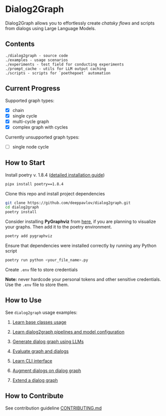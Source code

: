 # Dialog2Graph

Dialog2Graph allows you to effortlessly create *chatsky flows* and scripts from dialogs using Large Language Models.

## Contents

```
./dialog2graph - source code
./examples - usage scenarios
./experiments - test field for conducting experiments
./prompt_cache - utils for LLM output caching
./scripts - scripts for `poethepoet` automation 
```

## Current Progress

Supported graph types:

- [x]  chain
- [x]  single cycle
- [x]  multi-cycle graph
- [x]  complex graph with cycles

Currently unsupported graph types:

- [ ]  single node cycle

## How to Start

Install poetry v. 1.8.4 ([detailed installation guide](https://python-poetry.org/docs/))

```bash
pipx install poetry==1.8.4
```

Clone this repo and install project dependencies

```bash
git clone https://github.com/deeppavlov/dialog2graph.git
cd dialog2graph
poetry install
```

Consider installing **PyGraphviz** from [here](https://pygraphviz.github.io/), if you are planning to visualize your graphs. Then add it to the poetry environment.

```bash
poetry add pygraphviz
```

Ensure that dependencies were installed correctly by running any Python script

```bash
poetry run python <your_file_name>.py
```

Create `.env` file to store credentials

**Note:** never hardcode your personal tokens and other sensitive credentials. Use the `.env` file to store them.

## How to Use

See `dialog2graph` usage examples:

1. [Learn base classes usage](https://github.com/deeppavlov/dialog2graph/blob/dev/examples/basics/base_classes_usage.ipynb)

2. [Learn dialog2graph pipelines and model configuration](https://github.com/deeppavlov/dialog2graph/blob/dev/examples/pipeline_usage/pipeline_example.ipynb)

3. [Generate dialog graph using LLMs](https://github.com/deeppavlov/dialog2graph/blob/dev/examples/data_generation/LoopedGraphGenerator_example.ipynb)

4. [Evaluate graph and dialogs](https://github.com/deeppavlov/dialog2graph/blob/dev/examples/evaluation/examples_of_metrics_usage.ipynb)

5. [Learn CLI interface](https://github.com/deeppavlov/dialog2graph/blob/dev/examples/cli_usage/main.ipynb)

6. [Augment dialogs on dialog graph](https://github.com/deeppavlov/dialog2graph/blob/dev/examples/dialog_augmentation/dialogue_augmentation_example.ipynb)

7. [Extend a dialog graph](https://github.com/deeppavlov/dialog2graph/blob/dev/examples/dialog_extension/dialog_extender_example.ipynb)

## How to Contribute

See contribution guideline [CONTRIBUTING.md](https://github.com/deeppavlov/dialog2graph/blob/dev/CONTRIBUTING.md)
